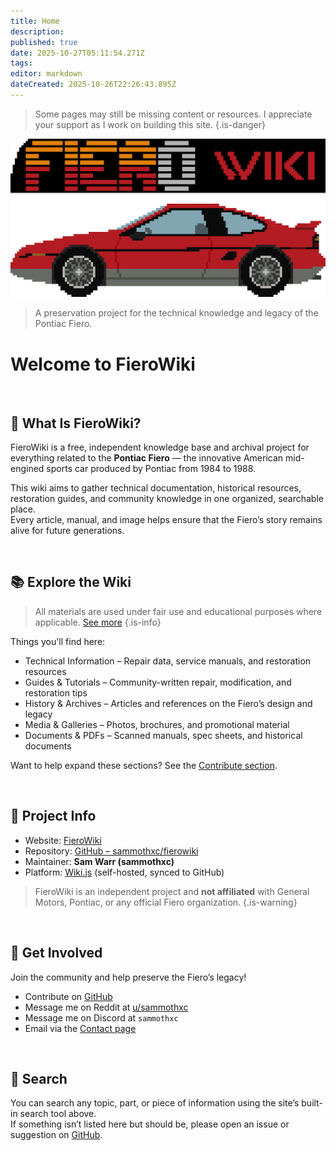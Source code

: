 ```yaml
---
title: Home
description: 
published: true
date: 2025-10-27T05:11:54.271Z
tags: 
editor: markdown
dateCreated: 2025-10-26T22:26:43.895Z
---
```


> Some pages may still be missing content or resources. I appreciate your support as I work on building this site.
{.is-danger}

![fierowiki_logo_tr.png](/assets/logo/fierowiki_logo_tr.png)

> A preservation project for the technical knowledge and legacy of the Pontiac Fiero.

# Welcome to FieroWiki

<br>

## 🔧 What Is FieroWiki?

FieroWiki is a free, independent knowledge base and archival project for everything related to the **Pontiac Fiero** — the innovative American mid-engined sports car produced by Pontiac from 1984 to 1988.

This wiki aims to gather technical documentation, historical resources, restoration guides, and community knowledge in one organized, searchable place.  
Every article, manual, and image helps ensure that the Fiero’s story remains alive for future generations.

<br>

## 📚 Explore the Wiki

> All materials are used under fair use and educational purposes where applicable. [See more](/copyright)
{.is-info}

Things you'll find here:
- Technical Information – Repair data, service manuals, and restoration resources  
- Guides & Tutorials – Community-written repair, modification, and restoration tips  
- History & Archives – Articles and references on the Fiero’s design and legacy  
- Media & Galleries – Photos, brochures, and promotional material  
- Documents & PDFs – Scanned manuals, spec sheets, and historical documents

Want to help expand these sections? See the [Contribute section](/about#contributions).

<br>

## 🧰 Project Info

- Website: [FieroWiki](https://fierowiki.samwarr.dev)
- Repository: [GitHub – sammothxc/fierowiki](https://github.com/sammothxc/fierowiki)  
- Maintainer: **Sam Warr (sammothxc)**  
- Platform: [Wiki.js](https://wiki.js.org) (self-hosted, synced to GitHub)

> FieroWiki is an independent project and **not affiliated** with General Motors, Pontiac, or any official Fiero organization.
{.is-warning}

<br>

## 💬 Get Involved

Join the community and help preserve the Fiero’s legacy!

- Contribute on [GitHub](https://github.com/sammothxc/fierowiki)
- Message me on Reddit at [u/sammothxc](https://www.reddit.com/message/compose/?to=sammothxc)
- Message me on Discord at `sammothxc`
- Email via the [Contact page](/contact)

<br>

## 🧭 Search

You can search any topic, part, or piece of information using the site’s built-in search tool above.  
If something isn’t listed here but should be, please open an issue or suggestion on [GitHub](https://github.com/sammothxc/fierowiki/issues).
